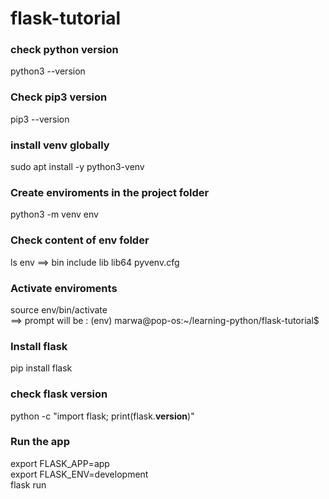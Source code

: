 # flask-tutorial
### check python version 
python3 --version
### Check pip3 version
pip3 --version
### install venv globally
sudo apt install -y python3-venv
### Create enviroments in the project folder
python3 -m venv env
### Check content of env folder
ls env ==> bin  include  lib  lib64  pyvenv.cfg
### Activate enviroments
source env/bin/activate   
==> prompt will be : 
(env) marwa@pop-os:~/learning-python/flask-tutorial$
### Install flask 
pip install flask
### check flask version 
python -c "import flask; print(flask.__version__)"
### Run the app 
export FLASK_APP=app  
export FLASK_ENV=development  
flask run